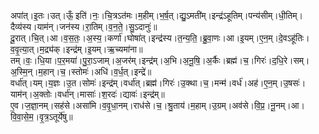 

  
अपा॑त्।इ॒तः।उत्।ऊँ॒ इति॑।नः॒।चि॒त्रऽत॑मः।म॒हीम्।भ॒र्ष॒त्।द्यु॒ऽमती॑म्।इन्द्र॑ऽहूतिम्।पन्य॑सीम्।धी॒तिम्।दैव्य॑स्य।याम॑न्।जन॑स्य।रा॒तिम्।व॒न॒ते॒।सु॒ऽदानुः॑॥  
दू॒रात्।चि॒त्।आ।व॒स॒तः॒।अ॒स्य॒।कर्णा॑।घोषा॑त्।इन्द्र॑स्य।त॒न्य॒ति॒।ब्रु॒वा॒णः।आ।इ॒यम्।ए॒न॒म्।दे॒वऽहू॑तिः।व॒वृ॒त्या॒त्।म॒द्र्य॑क्।इन्द्र॑म्।इ॒यम्।ऋ॒च्यमा॑ना॥  
तम्।वः॒।धि॒या।प॒र॒मया॑।पु॒रा॒ऽजाम्।अ॒जर॑म्।इन्द्र॑म्।अ॒भि।अ॒नू॒षि॒।अ॒र्कैः।ब्रह्म॑।च॒।गिरः॑।द॒धि॒रे।सम्।अ॒स्मि॒न्।म॒हान्।च॒।स्तोमः॑।अधि॑।व॒र्ध॒त्।इन्द्रे॑॥  
वर्धा॑त्।यम्।य॒ज्ञः।उ॒त।सोमः॑।इन्द्र॑म्।वर्धा॑त्।ब्रह्म॑।गिरः॑।उ॒क्था।च॒।मन्म॑।वर्ध॑।अह॑।ए॒न॒म्।उ॒षसः॑।याम॑न्।अ॒क्तोः।वर्धा॑न्।मासाः॑।श॒रदः॑।द्यावः॑।इन्द्र॑म्॥  
ए॒व।ज॒ज्ञा॒नम्।सह॑से।असा॑मि।व॒वृ॒धा॒नम्।राध॑से।च॒।श्रु॒ताय॑।म॒हाम्।उ॒ग्रम्।अव॑से।वि॒प्र॒।नू॒नम्।आ।वि॒वा॒से॒म॒।वृ॒त्र॒ऽतूर्ये॑षु॥  
